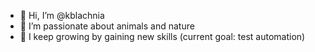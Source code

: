 - 👋 Hi, I’m @kblachnia
- 👀 I’m passionate about animals and nature
- 🌱 I keep growing by gaining new skills (current goal: test automation) 

<!---
kblachnia/kblachnia is a ✨ special ✨ repository because its `README.md` (this file) appears on your GitHub profile.
You can click the Preview link to take a look at your changes.
--->
